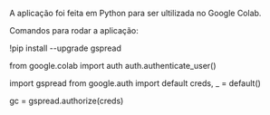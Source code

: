 A aplicação foi feita em Python para ser ultilizada no Google Colab.

Comandos para rodar a aplicação: 

!pip install --upgrade gspread

from google.colab import auth
auth.authenticate_user()

import gspread
from google.auth import default
creds, _ = default()

gc = gspread.authorize(creds)
